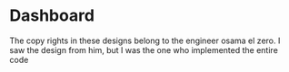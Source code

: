 # Dashboard
The copy rights in these designs belong to the engineer osama el zero. I saw the design from him, but I was the one who implemented the entire code
